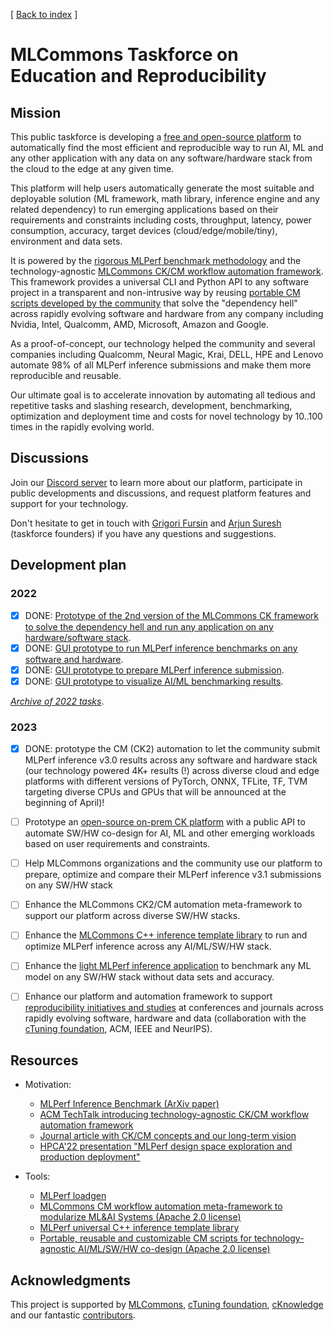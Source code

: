 [ [Back to index](README.md) ]

# MLCommons Taskforce on Education and Reproducibility

## Mission

This public taskforce is developing a [free and open-source platform](https://github.com/mlcommons/ck/tree/master/platform) 
to automatically find the most efficient and reproducible way to run AI, ML and any other application 
with any data on any software/hardware stack from the cloud to the edge at any given time.

This platform will help users automatically generate the most suitable and deployable solution
(ML framework, math library, inference engine and any related dependency) 
to run emerging applications based on their requirements and constraints 
including costs, throughput, latency, power consumption, accuracy, target devices (cloud/edge/mobile/tiny),
environment and data sets.

It is powered by the [rigorous MLPerf benchmark methodology](https://arxiv.org/abs/1911.02549) 
and the technology-agnostic [MLCommons CK/CM workflow automation framework](https://github.com/mlcommons/ck).
This framework provides a universal CLI and Python API to any software project in a transparent and non-intrusive way 
by reusing [portable CM scripts  developed by the community](https://github.com/mlcommons/ck/blob/master/docs/list_of_scripts.md)
that solve the "dependency hell" across rapidly evolving software and hardware from any company including 
Nvidia, Intel, Qualcomm, AMD, Microsoft, Amazon and Google.

As a proof-of-concept, our technology helped the community and several companies 
including Qualcomm, Neural Magic, Krai, DELL, HPE and Lenovo
automate 98% of all MLPerf inference submissions and make them more reproducible and reusable.

Our ultimate goal is to accelerate innovation by automating all tedious and repetitive tasks
and slashing research, development, benchmarking, optimization and deployment time and costs
for novel technology by 10..100 times in the rapidly evolving world.

## Discussions

Join our [Discord server](https://discord.gg/JjWNWXKxwT) 
to learn more about our platform, participate in public developments and discussions,
and request platform features and support for your technology.

Don't hesitate to get in touch with [Grigori Fursin](https://fursin.net)
and [Arjun Suresh](https://www.linkedin.com/in/arjunsuresh) 
(taskforce founders) if you have any questions and suggestions.

## Development plan

### 2022

- [x] DONE: [Prototype of the 2nd version of the MLCommons CK framework to solve the dependency hell and run any application on any hardware/software stack](https://github.com/mlcommons/ck).
- [x] DONE: [GUI prototype to run MLPerf inference benchmarks on any software and hardware](https://cknowledge.org/mlperf-inference-gui).
- [x] DONE: [GUI prototype to prepare MLPerf inference submission](https://cknowledge.org/mlperf-inference-submission-gui).
- [x] DONE: [GUI prototype to visualize AI/ML benchmarking results](https://cKnowledge.org/cm-gui-graph).

[*Archive of 2022 tasks*](archive/taskforce-2022.md).

### 2023

- [x] DONE: prototype the CM (CK2) automation to let the community submit MLPerf inference v3.0 results across any software and hardware stack 
      (our technology powered 4K+ results (!) across diverse cloud and edge platforms with different versions of PyTorch, ONNX, TFLite, TF, TVM targeting diverse CPUs and GPUs 
      that will be announced at the beginning of April)!
- [ ] Prototype an [open-source on-prem CK platform](https://github.com/mlcommons/ck/tree/master/platform) 
      with a public API to automate SW/HW co-design for AI, ML and other emerging workloads based on user requirements and constraints.
- [ ] Help MLCommons organizations and the community use our platform to prepare, optimize and compare their MLPerf inference v3.1 submissions on any SW/HW stack
- [ ] Enhance the MLCommons CK2/CM automation meta-framework to support our platform across diverse SW/HW stacks.
- [ ] Enhance the [MLCommons C++ inference template library](https://github.com/mlcommons/ck/tree/master/cm-mlops/script/app-mlperf-inference-cpp) 
      to run and optimize MLPerf inference across any AI/ML/SW/HW stack.
- [ ] Enhance the [light MLPerf inference application](https://github.com/mlcommons/ck/tree/master/cm-mlops/script/app-mlperf-inference-cpp) 
      to benchmark any ML model on any SW/HW stack without data sets and accuracy.
- [ ] Enhance our platform and automation framework to support [reproducibility initiatives and studies](https://cTuning.org/ae) at conferences and journals 
      across rapidly evolving software, hardware and data (collaboration with the [cTuning foundation](https://cTuning.org), ACM, IEEE and NeurIPS).



## Resources

* Motivation:
  * [MLPerf Inference Benchmark (ArXiv paper)](https://arxiv.org/abs/1911.02549)
  * [ACM TechTalk introducing technology-agnostic CK/CM workflow automation framework](https://www.youtube.com/watch?v=7zpeIVwICa4)
  * [Journal article with CK/CM concepts and our long-term vision](https://arxiv.org/pdf/2011.01149.pdf)
  * [HPCA'22 presentation "MLPerf design space exploration and production deployment"](https://doi.org/10.5281/zenodo.6475385)

* Tools:
  * [MLPerf loadgen](https://github.com/mlcommons/inference/tree/master/loadgen)
  * [MLCommons CM workflow automation meta-framework to modularize ML&AI Systems (Apache 2.0 license)](https://github.com/mlcommons/ck)
  * [MLPerf universal C++ inference template library](https://github.com/mlcommons/ck/tree/master/cm-mlops/script/app-mlperf-inference-cpp)
  * [Portable, reusable and customizable CM scripts for technology-agnostic AI/ML/SW/HW co-design  (Apache 2.0 license)](https://github.com/mlcommons/ck/tree/master/cm-mlops/script)



## Acknowledgments

This project is supported by [MLCommons](https://mlcommons.org), [cTuning foundation](https://cTuning.org),
[cKnowledge](https://cKnowledge.org) and our fantastic [contributors](https://github.com/mlcommons/ck/blob/master/CONTRIBUTING.md).
